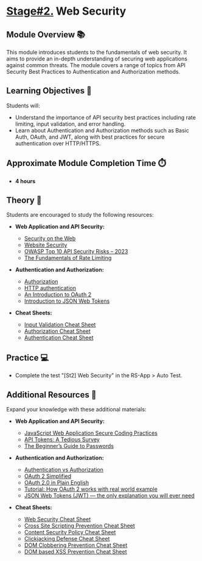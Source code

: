 # [Stage#2.](../../) Web Security

## Module Overview 📚

This module introduces students to the fundamentals of web security. It aims to provide an in-depth understanding of securing web applications against common threats. The module covers a range of topics from API Security Best Practices to Authentication and Authorization methods.

## Learning Objectives 🎯

Students will:

- Understand the importance of API security best practices including rate limiting, input validation, and error handling.
- Learn about Authentication and Authorization methods such as Basic Auth, OAuth, and JWT, along with best practices for secure authentication over HTTP/HTTPS.

## Approximate Module Completion Time ⏱️

- **4 hours**

## Theory 📖

Students are encouraged to study the following resources:

- **Web Application and API Security:**
  - [Security on the Web](https://developer.mozilla.org/en-US/docs/Web/Security)
  - [Website Security](https://developer.mozilla.org/en-US/docs/Learn/Server-side/First_steps/Website_security)
  - [OWASP Top 10 API Security Risks – 2023](https://owasp.org/API-Security/editions/2023/en/0x11-t10/)
  - [The Fundamentals of Rate Limiting](https://medium.com/@patrikkaura/the-fundamentals-of-rate-limiting-how-it-works-and-why-you-need-it-fd86d39e358d)

- **Authentication and Authorization:**
  - [Authorization](https://developer.mozilla.org/en-US/docs/Web/HTTP/Headers/Authorization)
  - [HTTP authentication](https://developer.mozilla.org/en-US/docs/Web/HTTP/Authentication#basic_authentication_scheme)
  - [An Introduction to OAuth 2](https://www.digitalocean.com/community/tutorials/an-introduction-to-oauth-2)
  - [Introduction to JSON Web Tokens](https://jwt.io/introduction/)

- **Cheat Sheets:**
  - [Input Validation Cheat Sheet](https://cheatsheetseries.owasp.org/cheatsheets/Input_Validation_Cheat_Sheet.html)
  - [Authorization Cheat Sheet](https://cheatsheetseries.owasp.org/cheatsheets/Authorization_Cheat_Sheet.html)
  - [Authentication Cheat Sheet](https://cheatsheetseries.owasp.org/cheatsheets/Authentication_Cheat_Sheet.html)

## Practice 💻

- Complete the test "[St2] Web Security" in the RS-App > Auto Test.

## Additional Resources 📘

Expand your knowledge with these additional materials:

- **Web Application and API Security:**
  - [JavaScript Web Application Secure Coding Practices](https://github.com/Checkmarx/JS-SCP?tab=readme-ov-file)
  - [API Tokens: A Tedious Survey](https://fly.io/blog/api-tokens-a-tedious-survey/)
  - [The Beginner’s Guide to Passwords](https://medium.com/peerio/how-to-build-a-billion-dollar-password-3d92568d9277#67c2)

- **Authentication and Authorization:**
  - [Authentication vs Authorization](https://www.freecodecamp.org/news/whats-the-difference-between-authentication-and-authorisation/)
  - [OAuth 2 Simplified](https://aaronparecki.com/oauth-2-simplified/)
  - [OAuth 2.0 in Plain English](https://www.youtube.com/watch?v=CPbvxxslDTU)
  - [Tutorial: How OAuth 2 works with real world example](https://www.youtube.com/watch?v=RROVLdfGmuE)
  - [JSON Web Tokens (JWT) — the only explanation you will ever need](https://arielweinberger.medium.com/json-web-token-jwt-the-only-explanation-youll-ever-need-cf53f0822f50)

- **Cheat Sheets:**
  - [Web Security Cheat Sheet](https://infosec.mozilla.org/guidelines/web_security.html#web-security-cheat-sheet)
  - [Cross Site Scripting Prevention Cheat Sheet](https://cheatsheetseries.owasp.org/cheatsheets/Cross_Site_Scripting_Prevention_Cheat_Sheet.html)
  - [Content Security Policy Cheat Sheet](https://cheatsheetseries.owasp.org/cheatsheets/Content_Security_Policy_Cheat_Sheet.html)
  - [Clickjacking Defense Cheat Sheet](https://cheatsheetseries.owasp.org/cheatsheets/Clickjacking_Defense_Cheat_Sheet.html)
  - [DOM Clobbering Prevention Cheat Sheet](https://cheatsheetseries.owasp.org/cheatsheets/DOM_Clobbering_Prevention_Cheat_Sheet.html)
  - [DOM based XSS Prevention Cheat Sheet](https://cheatsheetseries.owasp.org/cheatsheets/DOM_based_XSS_Prevention_Cheat_Sheet.html)
